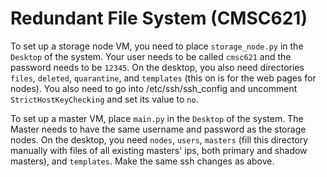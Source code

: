 # Redundant File System (CMSC621)

To set up a storage node VM, you need to place `storage_node.py` in the `Desktop` of the system. Your user needs to be called `cmsc621` and the password needs to be `12345`. On the desktop, you also need directories `files`, `deleted`, `quarantine`, and `templates` (this on is for the web pages for nodes). You also need to go into /etc/ssh/ssh_config and uncomment `StrictHostKeyChecking` and set its value to `no`.

To set up a master VM, place `main.py` in the `Desktop` of the system. The Master needs to have the same username and password as the storage nodes. On the desktop, you need `nodes`, `users`, `masters` (fill this directory manually with files of all existing masters' ips, both primary and shadow masters), and `templates`. Make the same ssh changes as above.
